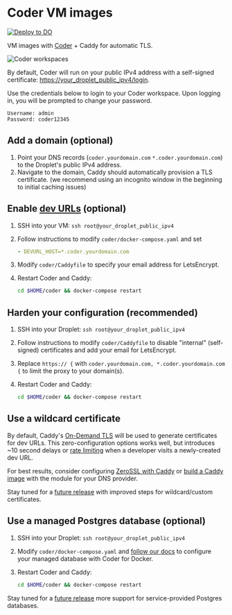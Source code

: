 # Coder VM images

[![Deploy to DO](https://www.deploytodo.com/do-btn-blue.svg)](https://marketplace.digitalocean.com/apps/coder)

VM images with [Coder](https://coder.com/docs) + Caddy for automatic TLS.

![Coder workspaces](https://www.datocms-assets.com/19109/1643078657-group-2.png)

By default, Coder will run on your public IPv4 address with a self-signed certificate: [https://your_droplet_public_ipv4/login](https://your_droplet_public_ipv4/login).

Use the credentials below to login to your Coder workspace. Upon logging in, you will be prompted to change your password.

```text
Username: admin
Password: coder12345
```

## Add a domain (optional)

1. Point your DNS records (`coder.yourdomain.com` `*.coder.yourdomain.com`) to the Droplet's public IPv4 address.
2. Navigate to the domain, Caddy should automatically provision a TLS certificate. (we recommend using an incognito window in the beginning to initial caching issues)

## Enable [dev URLs](https://coder.com/docs/coder/latest/workspaces/devurls) (optional)

1. SSH into your VM: `ssh root@your_droplet_public_ipv4`

2. Follow instructions to modify `coder/docker-compose.yaml` and set

   ```yaml
   - DEVURL_HOST=*.coder.yourdomain.com
   ```

3. Modify `coder/Caddyfile` to specify your email address for LetsEncrypt.

4. Restart Coder and Caddy:

   ```bash
   cd $HOME/coder && docker-compose restart
   ```

## Harden your configuration (recommended)

1. SSH into your Droplet: `ssh root@your_droplet_public_ipv4`

2. Follow instructions to modify `coder/Caddyfile` to disable "internal" (self-signed) certificates and add your email for LetsEncrypt.

3. Replace `https:// {` with `coder.yourdomain.com, *.coder.yourdomain.com {` to limit the proxy to your domain(s).

4. Restart Coder and Caddy:

   ```bash
   cd $HOME/coder && docker-compose restart
   ```

## Use a wildcard certificate

By default, Caddy's [On-Demand TLS](https://caddyserver.com/docs/automatic-https#on-demand-tls) will be used to generate certificates for dev URLs. This zero-configuration options works well, but introduces \~10 second delays or [rate limiting](https://letsencrypt.org/docs/rate-limits/) when a developer visits a newly-created dev URL.

For best results, consider configuring [ZeroSSL with Caddy](https://caddy.community/t/using-zerossls-acme-endpoint/9406) or [build a Caddy image](https://github.com/docker-library/docs/tree/master/caddy#adding-custom-caddy-modules) with the module for your DNS provider.

Stay tuned for a [future release](https://github.com/bpmct/c4d-packer/releases) with improved steps for wildcard/custom certificates.

## Use a managed Postgres database (optional)

1. SSH into your Droplet: `ssh root@your_droplet_public_ipv4`

2. Modify `coder/docker-compose.yaml` and [follow our docs](https://coder.com/docs/coder/latest/setup/docker#use-an-external-postgresql-database) to configure your managed database with Coder for Docker.

3. Restart Coder and Caddy:

   ```bash
   cd $HOME/coder && docker-compose restart
   ```

Stay tuned for a [future release](https://github.com/bpmct/c4d-packer/releases) more support for service-provided Postgres databases.

